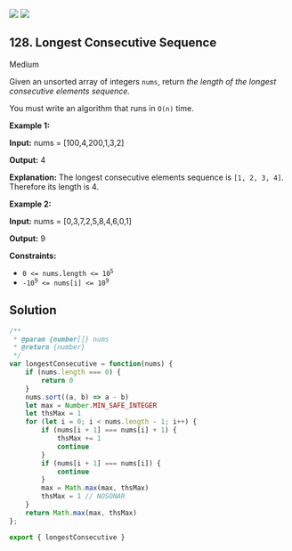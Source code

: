 [![](https://img.shields.io/github/stars/javadev/LeetCode-in-All?label=Stars&style=flat-square)](https://github.com/javadev/LeetCode-in-All)
[![](https://img.shields.io/github/forks/javadev/LeetCode-in-All?label=Fork%20me%20on%20GitHub%20&style=flat-square)](https://github.com/javadev/LeetCode-in-All/fork)

## 128\. Longest Consecutive Sequence

Medium

Given an unsorted array of integers `nums`, return _the length of the longest consecutive elements sequence._

You must write an algorithm that runs in `O(n)` time.

**Example 1:**

**Input:** nums = [100,4,200,1,3,2]

**Output:** 4

**Explanation:** The longest consecutive elements sequence is `[1, 2, 3, 4]`. Therefore its length is 4.

**Example 2:**

**Input:** nums = [0,3,7,2,5,8,4,6,0,1]

**Output:** 9

**Constraints:**

*   <code>0 <= nums.length <= 10<sup>5</sup></code>
*   <code>-10<sup>9</sup> <= nums[i] <= 10<sup>9</sup></code>

## Solution

```javascript
/**
 * @param {number[]} nums
 * @return {number}
 */
var longestConsecutive = function(nums) {
    if (nums.length === 0) {
        return 0
    }
    nums.sort((a, b) => a - b)
    let max = Number.MIN_SAFE_INTEGER
    let thsMax = 1
    for (let i = 0; i < nums.length - 1; i++) {
        if (nums[i + 1] === nums[i] + 1) {
            thsMax += 1
            continue
        }
        if (nums[i + 1] === nums[i]) {
            continue
        }
        max = Math.max(max, thsMax)
        thsMax = 1 // NOSONAR
    }
    return Math.max(max, thsMax)
};

export { longestConsecutive }
```